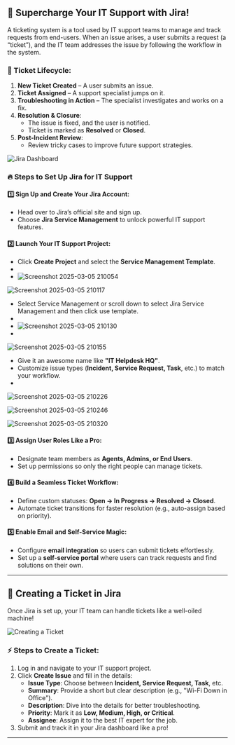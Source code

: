 
## 🚀 Supercharge Your IT Support with Jira!

A ticketing system is a tool used by IT support teams to manage and track requests from end-users. When an issue arises, a user submits a request (a “ticket”), and the IT team addresses the issue by following the workflow in the system.

### 🚀 Ticket Lifecycle:
1. **New Ticket Created** – A user submits an issue.
2. **Ticket Assigned** – A support specialist jumps on it.
3. **Troubleshooting in Action** – The specialist investigates and works on a fix.
4. **Resolution & Closure**:
   - The issue is fixed, and the user is notified.
   - Ticket is marked as **Resolved** or **Closed**.
5. **Post-Incident Review**:
   - Review tricky cases to improve future support strategies.


![Jira Dashboard](https://your-image-link.com/jira-dashboard.png)

### 🔥 Steps to Set Up Jira for IT Support

#### 1️⃣ Sign Up and Create Your Jira Account:
- Head over to Jira’s official site and sign up.
- Choose **Jira Service Management** to unlock powerful IT support features.

#### 2️⃣ Launch Your IT Support Project:
- Click **Create Project** and select the **Service Management Template**.
- 
- ![Screenshot 2025-03-05 210054](https://github.com/user-attachments/assets/a2a92e62-ba17-4473-aa71-331344ec96df)
  
![Screenshot 2025-03-05 210117](https://github.com/user-attachments/assets/45c8af7c-242d-4042-bb5f-9670ed9296a6)

- Select Service Management or scroll down to select Jira Service Management and then click use template.
-
- ![Screenshot 2025-03-05 210130](https://github.com/user-attachments/assets/7302a909-8a02-434c-9f6e-f989619b2f94)
- 
![Screenshot 2025-03-05 210155](https://github.com/user-attachments/assets/7a14f230-1f3b-4086-a8d2-94d3536e769c)


- Give it an awesome name like **"IT Helpdesk HQ"**.
- Customize issue types (**Incident, Service Request, Task**, etc.) to match your workflow.
- 
![Screenshot 2025-03-05 210226](https://github.com/user-attachments/assets/52d2bf54-9d2b-4bc4-be28-46b42d5b2383)

![Screenshot 2025-03-05 210246](https://github.com/user-attachments/assets/5dfc610b-6cc1-45ae-bfd7-ffe43be55969)

![Screenshot 2025-03-05 210320](https://github.com/user-attachments/assets/d243e1e9-be90-4260-8fce-53472cf06cd1)

#### 3️⃣ Assign User Roles Like a Pro:
- Designate team members as **Agents, Admins, or End Users**.
- Set up permissions so only the right people can manage tickets.

#### 4️⃣ Build a Seamless Ticket Workflow:
- Define custom statuses: **Open → In Progress → Resolved → Closed**.
- Automate ticket transitions for faster resolution (e.g., auto-assign based on priority).

#### 5️⃣ Enable Email and Self-Service Magic:
- Configure **email integration** so users can submit tickets effortlessly.
- Set up a **self-service portal** where users can track requests and find solutions on their own.

---

## 🎫 Creating a Ticket in Jira

Once Jira is set up, your IT team can handle tickets like a well-oiled machine!

![Creating a Ticket](https://your-image-link.com/jira-create-ticket.png)

### ⚡ Steps to Create a Ticket:
1. Log in and navigate to your IT support project.
2. Click **Create Issue** and fill in the details:
   - **Issue Type**: Choose between **Incident, Service Request, Task**, etc.
   - **Summary**: Provide a short but clear description (e.g., "Wi-Fi Down in Office").
   - **Description**: Dive into the details for better troubleshooting.
   - **Priority**: Mark it as **Low, Medium, High, or Critical**.
   - **Assignee**: Assign it to the best IT expert for the job.
3. Submit and track it in your Jira dashboard like a pro!

---



